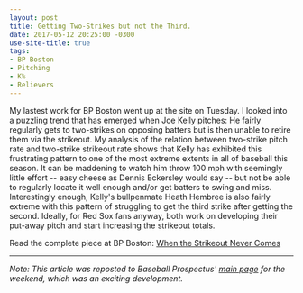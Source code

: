 ```yaml
---
layout: post
title: Getting Two-Strikes but not the Third.
date: 2017-05-12 20:25:00 -0300
use-site-title: true
tags:
- BP Boston
- Pitching
- K%
- Relievers
---
```


My lastest work for BP Boston went up at the site on Tuesday. I looked into a puzzling trend that has emerged when Joe Kelly pitches:
He fairly regularly gets to two-strikes on opposing batters but is then unable to retire them via the strikeout. My analysis of the relation between two-strike pitch rate and two-strike strikeout rate shows that
Kelly has exhibited this frustrating pattern to one of the most extreme extents in all of baseball this season. It can be maddening to watch him
throw 100 mph with seemingly little effort -- easy cheese as Dennis Eckersley would say -- but not be able to regularly locate it well enough and/or get batters to swing and miss. 
Interestingly enough, Kelly's bullpenmate Heath Hembree is also fairly extreme with this pattern of struggling to get the third strike after getting the second. 
Ideally, for Red Sox fans anyway, both work on developing their put-away pitch and start increasing the strikeout totals.

Read the complete piece at BP Boston: <a href = "http://www.baseballprospectus.com/article.php?articleid=31821" target = "_blank"> When the Strikeout Never Comes</a>

***

*Note: This article was reposted to Baseball Prospectus' <a href = "http://www.baseballprospectus.com/" target = "_blank"> main page</a> for the weekend, which was 
an exciting development.*